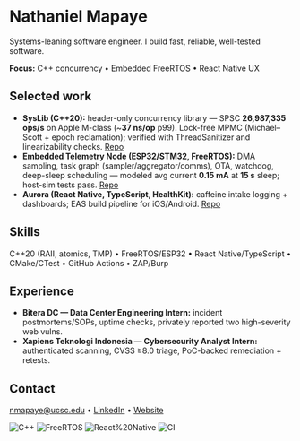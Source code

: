 # Nathaniel Mapaye
Systems-leaning software engineer. I build fast, reliable, well-tested software.

**Focus:** C++ concurrency • Embedded FreeRTOS • React Native UX

## Selected work
- **SysLib (C++20):** header-only concurrency library — SPSC **26,987,335 ops/s** on Apple M-class (~**37 ns/op** p99). Lock-free MPMC (Michael–Scott + epoch reclamation); verified with ThreadSanitizer and linearizability checks. [Repo](https://github.com/nmapaye/syslib) 
- **Embedded Telemetry Node (ESP32/STM32, FreeRTOS):** DMA sampling, task graph (sampler/aggregator/comms), OTA, watchdog, deep-sleep scheduling — modeled avg current **0.15 mA** at **15 s** sleep; host-sim tests pass. [Repo](https://github.com/nmapaye/embnode)
- **Aurora (React Native, TypeScript, HealthKit):** caffeine intake logging + dashboards; EAS build pipeline for iOS/Android. [Repo](https://github.com/nmapaye/aurora)

## Skills
C++20 (RAII, atomics, TMP) • FreeRTOS/ESP32 • React Native/TypeScript • CMake/CTest • GitHub Actions • ZAP/Burp

## Experience
- **Bitera DC — Data Center Engineering Intern:** incident postmortems/SOPs, uptime checks, privately reported two high-severity web vulns.
- **Xapiens Teknologi Indonesia — Cybersecurity Analyst Intern:** authenticated scanning, CVSS ≥8.0 triage, PoC-backed remediation + retests.

## Contact
nmapaye@ucsc.edu • [LinkedIn](https://www.linkedin.com/in/_____) • [Website](https://nmapaye.carrd.co)

![C++](https://img.shields.io/badge/C%2B%2B-20-informational)
![FreeRTOS](https://img.shields.io/badge/RTOS-FreeRTOS-informational)
![React%20Native](https://img.shields.io/badge/React-Native-informational)
![CI](https://img.shields.io/badge/CI-GitHub%20Actions-informational)
